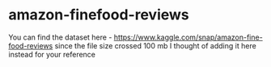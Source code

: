 # amazon-finefood-reviews

You can find the dataset here - https://www.kaggle.com/snap/amazon-fine-food-reviews since the file size crossed 100 mb I thought of adding it here instead for your reference
